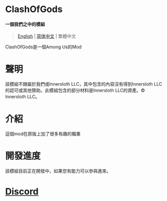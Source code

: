 ﻿# ClashOfGods
#### 一個我們之中的模組

> [English](README-English.md) | [简体中文](README-English.md) | 繁體中文

ClashOfGods是一個Among Us的Mod<br />

# 聲明
該模組不隸屬於我們或Innersloth LLC，其中包含的內容沒有得到Innersloth LLC的認可或其他贊助。此模組包含的部分材料是Innersloth LLC的資產。© Innersloth LLC。

# 介紹
這個mod在原版上加了很多有趣的職業

# 開發進度
該模組目前正在開發中，如果您有能力可以參與進來。

# [Discord](https://discord.gg/uWZGh4Chde)
